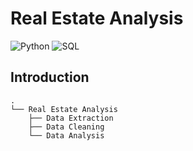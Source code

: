 # Real Estate Analysis
![Python](https://img.shields.io/badge/Python-3.8-blueviolet)
![SQL](https://img.shields.io/badge/Sql-red)
## Introduction

```
.
└── Real Estate Analysis
    ├── Data Extraction
    ├── Data Cleaning
    └── Data Analysis
```
